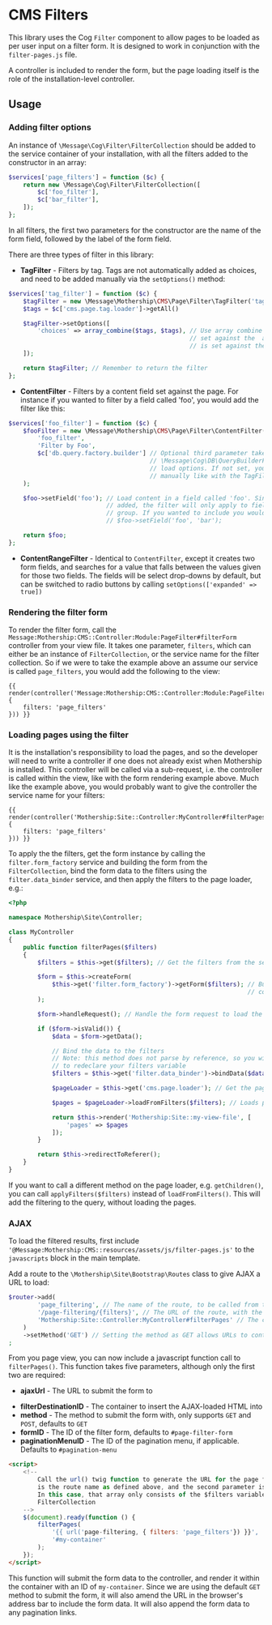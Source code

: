# CMS Filters

This library uses the Cog `Filter` component to allow pages to be loaded as per user input on a filter form. It is
designed to work in conjunction with the `filter-pages.js` file.

A controller is included to render the form, but the page loading itself is the role of the installation-level
controller.

## Usage

### Adding filter options

An instance of `\Message\Cog\Filter\FilterCollection` should be added to the service container of your installation,
with all the filters added to the constructor in an array:

```php
$services['page_filters'] = function ($c) {
    return new \Message\Cog\Filter\FilterCollection([
        $c['foo_filter'],
        $c['bar_filter'],
    ]);
};
```

In all filters, the first two parameters for the constructor are the name of the form field, followed by the label of
the form field.

There are three types of filter in this library:

+ **TagFilter** - Filters by tag. Tags are not automatically added as choices, and need to be added manually via the
`setOptions()` method:

```php
$services['tag_filter'] = function ($c) {
    $tagFilter = new \Message\Mothership\CMS\Page\Filter\TagFilter('tag_filter', 'Filter by Tag');
    $tags = $c['cms.page.tag.loader']->getAll()

    $tagFilter->setOptions([
        'choices' => array_combine($tags, $tags), // Use array combine as the form value is
                                                  // set against the  array key, and the label
                                                  // is set against the array value
    ]);

    return $tagFilter; // Remember to return the filter
};
```

+ **ContentFilter** - Filters by a content field set against the page. For instance if you wanted to filter by a field
called 'foo', you would add the filter like this:

```php
$services['foo_filter'] = function ($c) {
    $fooFilter = new \Message\Mothership\CMS\Page\Filter\ContentFilter(
        'foo_filter',
        'Filter by Foo',
        $c['db.query.factory.builder'] // Optional third parameter takes instance of
                                       // \Message\Cog\DB\QueryBuilderFactory to automatically
                                       // load options. If not set, you will need to add options
                                       // manually like with the TagFilter
    );

    $foo->setField('foo'); // Load content in a field called 'foo'. Since no second parameter is
                           // added, the filter will only apply to fields that are not part of a
                           // group. If you wanted to include you would call
                           // $foo->setField('foo', 'bar');

    return $foo;
};
```

+ **ContentRangeFilter** - Identical to `ContentFilter`, except it creates two form fields, and searches for a value
that falls between the values given for those two fields. The fields will be select drop-downs by default, but can be
switched to radio buttons by calling `setOptions(['expanded' => true])`


### Rendering the filter form

To render the filter form, call the `Message:Mothership:CMS::Controller:Module:PageFilter#filterForm` controller from
your view file. It takes one parameter, `filters`, which can either be an instance of `FilterCollection`, or the service
name for the filter collection. So if we were to take the example above an assume our service is called `page_filters`,
you would add the following to the view:

```twig
{{ render(controller('Message:Mothership:CMS::Controller:Module:PageFilter#filterForm', {
	filters: 'page_filters'
})) }}
```

### Loading pages using the filter

It is the installation's responsibility to load the pages, and so the developer will need to write a controller if
one does not already exist when Mothership is installed. This controller will be called via a sub-request, i.e.
the controller is called within the view, like with the form rendering example above. Much like the example above,
you would probably want to give the controller the service name for your filters:

```twig
{{ render(controller('Mothership:Site::Controller:MyController#filterPages', {
	filters: 'page_filters'
})) }}
```

To apply the the filters, get the form instance by calling the `filter.form_factory` service and building the form
from the `FilterCollection`, bind the form data to the filters using the `filter.data_binder` service, and then
apply the filters to the page loader, e.g.:

```php
<?php

namespace Mothership\Site\Controller;

class MyController
{
    public function filterPages($filters)
    {
        $filters = $this->get($filters); // Get the filters from the service container;

        $form = $this->createForm(
            $this->get('filter.form_factory')->getForm($filters); // Build the form with the filter
                                                                  // collection
        );

        $form->handleRequest(); // Handle the form request to load the submitted data

        if ($form->isValid()) {
            $data = $form->getData();

            // Bind the data to the filters
            // Note: this method does not parse by reference, so you will need
            // to redeclare your filters variable
            $filters = $this->get('filter.data_binder')->bindData($data, $filters);

            $pageLoader = $this->get('cms.page.loader'); // Get the page loader from the service container

            $pages = $pageLoader->loadFromFilters($filters); // Loads pages as per the data given to the filters

            return $this->render('Mothership:Site::my-view-file', [
                'pages' => $pages
            ]);
        }

        return $this->redirectToReferer();
    }
}
```

If you want to call a different method on the page loader, e.g. `getChildren()`, you can call `applyFilters($filters)`
instead of `loadFromFilters()`. This will add the filtering to the query, without loading the pages.

### AJAX

To load the filtered results, first include `'@Message:Mothership:CMS::resources/assets/js/filter-pages.js'` to the
`javascripts` block in the main template.

Add a route to the `\Mothership\Site\Bootstrap\Routes` class to give AJAX a URL to load:

```php
$router->add(
        'page_filtering', // The name of the route, to be called from the view
        '/page-filtering/{filters}', // The URL of the route, with the $filters variable as part of the URL
        'Mothership:Site::Controller:MyController#filterPages' // The controller to call
    )
    ->setMethod('GET') // Setting the method as GET allows URLs to contain the form information (recommended)
;
```

From you page view, you can now include a javascript function call to `filterPages()`. This function takes five parameters,
although only the first two are required:

+ **ajaxUrl** - The URL to submit the form to
* **filterDestinationID** - The container to insert the AJAX-loaded HTML into
* **method** - The method to submit the form with, only supports `GET` and `POST`, defaults to `GET`
* **formID** - The ID of the filter form, defaults to `#page-filter-form`
* **paginationMenuID** - The ID of the pagination menu, if applicable. Defaults to `#pagination-menu`

```html
<script>
    <!--
        Call the url() twig function to generate the URL for the page filter controller. The first parameter
        is the route name as defined above, and the second parameter is an array of arguments to give the controller.
        In this case, that array only consists of the $filters variable, which is set to the service name of the
        FilterCollection
    -->
    $(document).ready(function () {
        filterPages(
            '{{ url('page-filtering, { filters: 'page_filters'}) }}',
            '#my-container'
        );
    });
</script>
```

This function will submit the form data to the controller, and render it within the container with an ID of `my-container`.
Since we are using the default `GET` method to submit the form, it will also amend the URL in the browser's address bar
to include the form data. It will also append the form data to any pagination links.